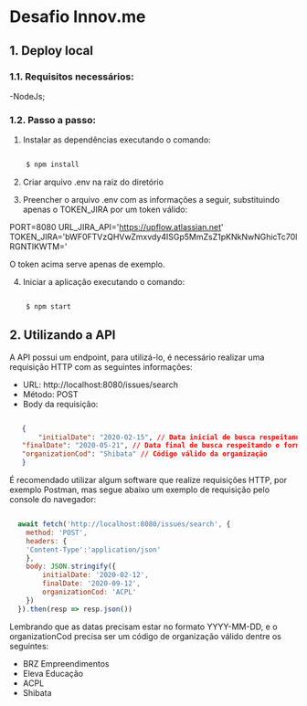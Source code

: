 # Desafio Innov.me 


## 1. Deploy local

### 1.1. Requisitos necessários:
 -NodeJs;

### 1.2. Passo a passo:

1. Instalar as dependências executando o comando:
```bash

	$ npm install

```
2. Criar arquivo .env na raiz do diretório

3. Preencher o arquivo .env com as informações a seguir, substituindo apenas o TOKEN_JIRA por um token válido:

 PORT=8080
 URL_JIRA_API='https://upflow.atlassian.net'
 TOKEN_JIRA='bWF0FTVzQHVwZmxvdy4ISGp5MmZsZ1pKNkNwNGhicTc70lRGNTlKWTM='

 O token acima serve apenas de exemplo.

4. Iniciar a aplicação executando o comando:
```bash

	$ npm start

```

## 2. Utilizando a API
A API possui um endpoint, para utilizá-lo, é necessário realizar uma requisição HTTP com as seguintes informações:

 - URL: http://localhost:8080/issues/search
 - Método: POST
 - Body da requisição: 

 ```json

	{
		"initialDate": "2020-02-15", // Data inicial de busca respeitando o formato YYYY-MM-DD
    "finalDate": "2020-05-21", // Data final de busca respeitando o formato YYYY-MM-DD
    "organizationCod": "Shibata" // Código válido da organização
	}

```

É recomendado utilizar algum software que realize requisições HTTP, por exemplo Postman, mas segue abaixo um exemplo de requisição pelo console do navegador:

```js

  await fetch('http://localhost:8080/issues/search', {
    method: 'POST',
    headers: {
    'Content-Type':'application/json'
    },
    body: JSON.stringify({
        initialDate: '2020-02-12',
        finalDate: '2020-09-12',
        organizationCod: 'ACPL'
    })
  }).then(resp => resp.json())

```
 
 Lembrando que as datas precisam estar no formato YYYY-MM-DD, e o organizationCod precisa ser um código de organização válido dentre os seguintes: 
  - BRZ Empreendimentos
  - Eleva Educação
  - ACPL
  - Shibata